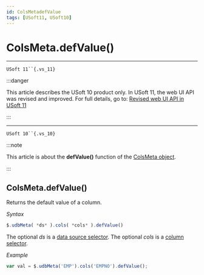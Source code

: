 ```yaml
---
id: ColsMetadefValue
tags: [USoft11, USoft10]
---
```

# ColsMeta.defValue()



----

`USoft 11``{.vs_11}`


:::danger

This article describes the USoft 10 product only.
In USoft 11, the web UI API was revised and improved. For full details, go to:
[Revised web UI API in USoft 11](/docs/Web_and_app_UIs/UDB_udb/Revised_web_UI_API_in_USoft_11.md)

:::

----

`USoft 10``{.vs_10}`


:::note

This article is about the **defValue()** function of the [ColsMeta object](/docs/Web_and_app_UIs/UDB_ColsMeta).

:::

## **ColsMeta.defValue()**

Returns the default value of a column.

*Syntax*

```js
$.udbMeta( *ds* ).cols( *cols* ).defValue()
```

The optional *ds* is a [data source selector](/docs/Web_and_app_UIs/UDB_DataSourceMetaContainer/UDB_DataSourceMetaContainer_object.md). The optional *cols* is a [column selector](/docs/Web_and_app_UIs/UDB_ColsMeta/UDB_ColsMeta_object.md).

*Example*

```js
var val = $.udbMeta('EMP').cols('EMPNO').defValue();
```

 